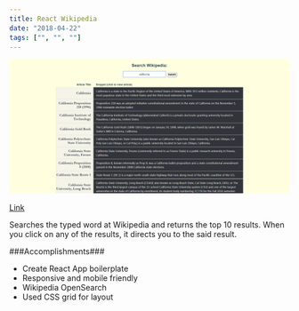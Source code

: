 ```yaml
---
title: React Wikipedia
date: "2018-04-22"
tags: ["", "", ""]
---
```


![React Wikipedia](../assets/react-wikipedia.png "React Wikipedia")

[Link](https://helplah.github.io/react-wikipedia/)

Searches the typed word at Wikipedia and returns the top 10 results. 
When you click on any of the results, it directs you to the said result.

###Accomplishments###
- Create React App boilerplate
- Responsive and mobile friendly
- Wikipedia OpenSearch
- Used CSS grid for layout